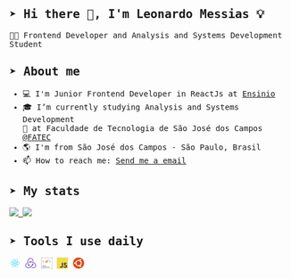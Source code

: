 <samp>

## ➤ Hi there 👋, I'm Leonardo Messias 💡

🧑‍🎓 Frontend Developer and Analysis and Systems Development Student

## ➤ About me 
- :computer: I'm Junior Frontend Developer in ReactJs at <a href="https://ensinio.com/pt/">Ensinio<a/>
- :mortar_board: I’m currently studying Analysis and Systems Development   
    :school: at Faculdade de Tecnologia de São José dos Campos [@FATEC](http://fatecsjc-prd.azurewebsites.net/)
- :earth_americas: I'm from São José dos Campos - São Paulo, Brasil
- 📫 How to reach me: [Send me a email](mailto:leonardomessias98@fatec.sp.gov.br)

## ➤ My stats

<a href="https://github.com/leonardomessias98">
  <img height="180em" src="https://github-readme-stats.vercel.app/api?username=leonardomessias98&show_icons=true&theme=buefy" />
  <img height="180em" src="https://github-readme-stats.vercel.app/api/top-langs/?username=leonardomessias98&layout=compact&theme=buefy" />
</a>

## ➤ Tools I use daily

<code><img height="20" src="https://raw.githubusercontent.com/github/explore/80688e429a7d4ef2fca1e82350fe8e3517d3494d/topics/react/react.png"></code>
<code><img height="20" src="https://raw.githubusercontent.com/github/explore/80688e429a7d4ef2fca1e82350fe8e3517d3494d/topics/redux/redux.png"></code>
<code><img height="20" src="https://raw.githubusercontent.com/github/explore/80688e429a7d4ef2fca1e82350fe8e3517d3494d/topics/styled-components/styled-components.png"></code>
<code><img height="20" src="https://raw.githubusercontent.com/github/explore/80688e429a7d4ef2fca1e82350fe8e3517d3494d/topics/javascript/javascript.png"></code>
<code><img height="20" src="https://raw.githubusercontent.com/github/explore/80688e429a7d4ef2fca1e82350fe8e3517d3494d/topics/ubuntu/ubuntu.png"></code>
